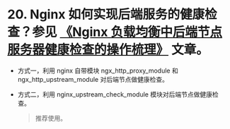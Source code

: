 # 20. Nginx 如何实现后端服务的健康检查？参见 [《Nginx 负载均衡中后端节点服务器健康检查的操作梳理》](https://www.cnblogs.com/kevingrace/p/6685698.html) 文章。

- 方式一，利用 nginx 自带模块 ngx_http_proxy_module 和 ngx_http_upstream_module 对后端节点做健康检查。

- 方式二，利用 nginx_upstream_check_module 模块对后端节点做健康检查。

  > 推荐使用。

